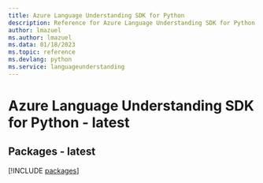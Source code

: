 ```yaml
---
title: Azure Language Understanding SDK for Python
description: Reference for Azure Language Understanding SDK for Python
author: lmazuel
ms.author: lmazuel
ms.data: 01/18/2023
ms.topic: reference
ms.devlang: python
ms.service: languageunderstanding
---
```

# Azure Language Understanding SDK for Python - latest
## Packages - latest
[!INCLUDE [packages](language-understanding-index.md)]